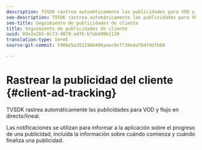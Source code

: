 ```yaml
---
description: TVSDK rastrea automáticamente las publicidades para VOD y flujo en directo/lineal.
seo-description: TVSDK rastrea automáticamente las publicidades para VOD y flujo en directo/lineal.
seo-title: Seguimiento de publicidades de cliente
title: Seguimiento de publicidades de cliente
uuid: 09a3a2b5-8c73-4070-a47b-b7ab490b1139
translation-type: tm+mt
source-git-commit: 5908e5a3521966496aeec0ef730e4a704fddfb68

---
```



# Rastrear la publicidad del cliente {#client-ad-tracking}

TVSDK rastrea automáticamente las publicidades para VOD y flujo en directo/lineal.

Las notificaciones se utilizan para informar a la aplicación sobre el progreso de una publicidad, incluida la información sobre cuándo comienza y cuándo finaliza una publicidad.